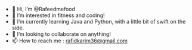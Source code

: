 - 👋 Hi, I’m @Rafeedmefood
- 👀 I’m interested in fitness and coding!
- 🌱 I’m currently learning Java and Python, with a little bit of swift on the side. 
- 💞️ I’m looking to collaborate on anything!
- 📫 How to reach me : rafidkarim36@gmail.com

<!---
Rafeedmefood/Rafeedmefood is a ✨ special ✨ repository because its `README.md` (this file) appears on your GitHub profile.
You can click the Preview link to take a look at your changes.
--->
